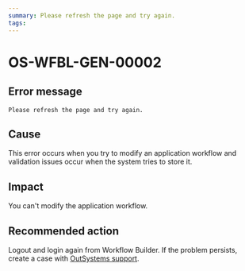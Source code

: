 ```yaml
---
summary: Please refresh the page and try again.
tags:
---
```


# OS-WFBL-GEN-00002

## Error message

`Please refresh the page and try again.`

## Cause

This error occurs when you try to modify an application workflow and validation issues occur when the system tries to store it.

## Impact

You can't modify the application workflow.

## Recommended action

Logout and login again from Workflow Builder. If the problem persists, create a case with [OutSystems support](https://success.outsystems.com/Support).
